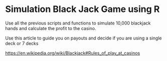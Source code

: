  # Simulation Black Jack Game using R 

Use all the previous scripts and functions to simulate 10,000 blackjack hands and calculate the profit to the casino.

Use this article to guide you on payouts and decide if you are using a single deck or 7 decks

https://en.wikipedia.org/wiki/Blackjack#Rules_of_play_at_casinos

